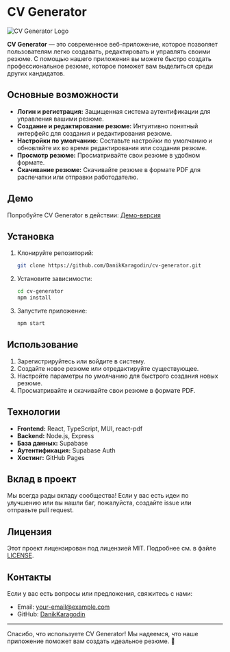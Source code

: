 # CV Generator
![CV Generator Logo](https://github.com/user-attachments/assets/2134193c-fcf1-4128-8b76-196a2e225d9e)

**CV Generator** — это современное веб-приложение, которое позволяет пользователям легко создавать, редактировать и управлять своими резюме. С помощью нашего приложения вы можете быстро создать профессиональное резюме, которое поможет вам выделиться среди других кандидатов.

## Основные возможности

- **Логин и регистрация:** Защищенная система аутентификации для управления вашими резюме.
- **Создание и редактирование резюме:** Интуитивно понятный интерфейс для создания и редактирования резюме.
- **Настройки по умолчанию:** Составьте настройки по умолчанию и обновляйте их во время редактирования или создания резюме.
- **Просмотр резюме:** Просматривайте свои резюме в удобном формате.
- **Скачивание резюме:** Скачивайте резюме в формате PDF для распечатки или отправки работодателю.

## Демо

Попробуйте CV Generator в действии: [Демо-версия](https://danikkaragodin.github.io/cv-generator/)

## Установка

1. Клонируйте репозиторий:
   ```bash
   git clone https://github.com/DanikKaragodin/cv-generator.git
   ```

2. Установите зависимости:
   ```bash
   cd cv-generator
   npm install
   ```

3. Запустите приложение:
   ```bash
   npm start
   ```

## Использование

1. Зарегистрируйтесь или войдите в систему.
2. Создайте новое резюме или отредактируйте существующее.
3. Настройте параметры по умолчанию для быстрого создания новых резюме.
4. Просматривайте и скачивайте свои резюме в формате PDF.

## Технологии

- **Frontend:** React, TypeScript, MUI, react-pdf
- **Backend:** Node.js, Express
- **База данных:** Supabase
- **Аутентификация:** Supabase Auth
- **Хостинг:** GitHub Pages

## Вклад в проект

Мы всегда рады вкладу сообщества! Если у вас есть идеи по улучшению или вы нашли баг, пожалуйста, создайте issue или отправьте pull request.

## Лицензия

Этот проект лицензирован под лицензией MIT. Подробнее см. в файле [LICENSE](LICENSE).

## Контакты

Если у вас есть вопросы или предложения, свяжитесь с нами:

- Email: [your-email@example.com](mailto:karagodin.danik@example.com)
- GitHub: [DanikKaragodin](https://github.com/DanikKaragodin)

---

Спасибо, что используете CV Generator! Мы надеемся, что наше приложение поможет вам создать идеальное резюме. 🚀
